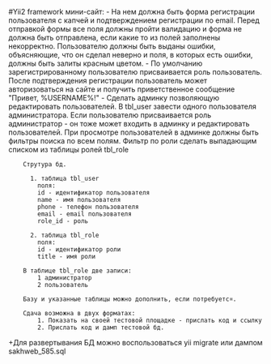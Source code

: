 #Yii2 framework мини-сайт:
          - На нем должна быть форма регистрации пользователя с капчей и подтверждением регистрации по email. Перед отправкой формы все поля должны пройти валидацию и форма не должна быть отправлена, если какие то из полей заполнены некорректно. Пользователю должны быть выданы ошибки, объясняющие, что он сделал неверно и поля, в которых есть ошибки, должны быть залиты красным цветом.
          - По умолчанию зарегистрированному пользователю присваивается роль пользователь. После подтверждения регистрации пользователь может авторизоваться на сайте и получить приветственное сообщение "Привет, %USERNAME%!"
          - Сделать админку позволяющую редактировать пользователей. В tbl_user завести одного пользователя администратора. Если пользователю присваивается роль администратор - он тоже может входить в админку и редактировать пользователей. При просмотре пользователей в админке должны быть фильтры поиска по всем полям. Фильтр по роли сделать выпадающим списком из таблицы ролей tbl_role

        Струтура бд.

          1. таблица tbl_user
            поля:
            id - идентификатор пользователя
            name - имя пользователя
            phone - телефон пользователя
            email - email пользователя
            role_id - роль

          2. таблица tbl_role
            поля:
            id - идентификатор роли
            title - имя роли

        В таблице tbl_role две записи:
            1 администратор
            2 пользователь

        Базу и указанные таблицы можно дополнить, если потребуетс¤.

        Сдача возможна в двух форматах:
            1. Показать на своей тестовой площадке - прислать код и ссылку
            2. Прислать код и дамп тестовой бд.

+Для развертывания БД можно воспользоваться yii migrate или дампом sakhweb_585.sql
